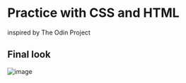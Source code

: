 # Practice with CSS and HTML
inspired by The Odin Project


## Final look
![image](https://github.com/kevinliu399/practiceWebsite/assets/88750544/debbc337-f126-4502-9492-06b102f988ca)
